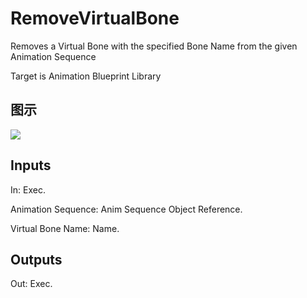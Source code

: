 # RemoveVirtualBone

Removes a Virtual Bone with the specified Bone Name from the given Animation Sequence

Target is Animation Blueprint Library

## 图示

![]($-20221218-17525672.png)

## Inputs

In: Exec.

Animation Sequence: Anim Sequence Object Reference.

Virtual Bone Name: Name.  

## Outputs

Out: Exec.

